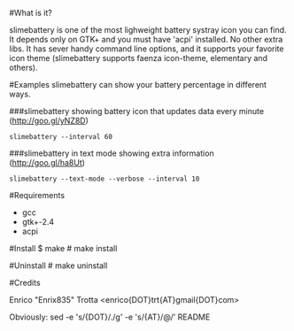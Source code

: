 #What is it?

slimebattery is one of the most lighweight battery systray icon
you can find. It depends only on GTK+ and you must have 'acpi'
installed. No other extra libs.
It has sever handy command line options, and it supports your
favorite icon theme (slimebattery supports faenza icon-theme,
elementary and others).

#Examples
slimebattery can show your battery percentage in different ways.

###slimebattery showing battery icon that updates data every minute
(http://goo.gl/yNZ8D)

	slimebattery --interval 60
###slimebattery in text mode showing extra information
(http://goo.gl/ha8Ut)

	slimebattery --text-mode --verbose --interval 10

#Requirements
* gcc
* gtk+-2.4
* acpi

#Install
	$ make
	# make install

#Uninstall
	# make uninstall

#Credits

Enrico "Enrix835" Trotta <enrico{DOT}trt{AT}gmail{DOT}com>

Obviously: sed -e 's/{DOT}/./g' -e 's/{AT}/@/' README
  
